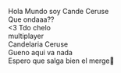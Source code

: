 Hola Mundo soy Cande Ceruse  
Que ondaaa??  
<3 Tdo chelo  
multiplayer  
Candelaria Ceruse  
Gueno aqui va nada  
Espero que salga bien el merge:cherry_blossom:  
